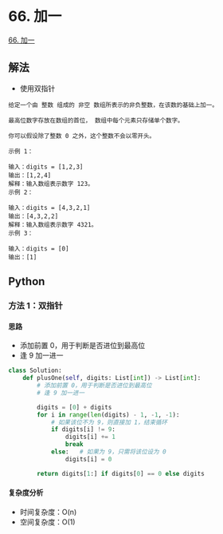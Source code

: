
# 66. 加一 

[66. 加一](https://leetcode-cn.com/problems/plus-one/)

## 解法

* 使用双指针

```
给定一个由 整数 组成的 非空 数组所表示的非负整数，在该数的基础上加一。

最高位数字存放在数组的首位， 数组中每个元素只存储单个数字。

你可以假设除了整数 0 之外，这个整数不会以零开头。

示例 1：

输入：digits = [1,2,3]
输出：[1,2,4]
解释：输入数组表示数字 123。
示例 2：

输入：digits = [4,3,2,1]
输出：[4,3,2,2]
解释：输入数组表示数字 4321。
示例 3：

输入：digits = [0]
输出：[1]
```


## Python

### 方法 1：双指针

#### 思路

* 添加前置 0，用于判断是否进位到最高位
* 逢 9 加一进一


```python
class Solution:
    def plusOne(self, digits: List[int]) -> List[int]:
        # 添加前置 0，用于判断是否进位到最高位
        # 逢 9 加一进一

        digits = [0] + digits
        for i in range(len(digits) - 1, -1, -1):
            # 如果该位不为 9，则直接加 1，结束循环
            if digits[i] != 9:      
                digits[i] += 1
                break
            else:   # 如果为 9，只需将该位设为 0
                digits[i] = 0

        return digits[1:] if digits[0] == 0 else digits
```


#### 复杂度分析

* 时间复杂度：O(n)
* 空间复杂度：O(1)

